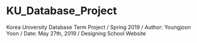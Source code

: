 # KU_Database_Project
Korea University Database Term Project
/ Spring 2019
/ Author: Youngjoon Yoon
/ Date: May 27th, 2019
/ Designing School Website
